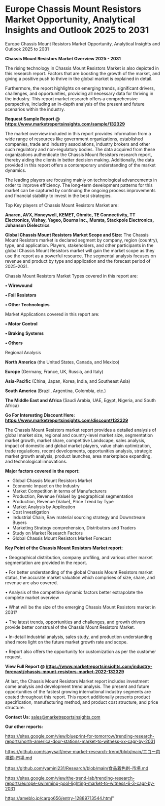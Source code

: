 # Europe Chassis Mount Resistors Market Opportunity, Analytical Insights and Outlook 2025 to 2031
Europe Chassis Mount Resistors Market Opportunity, Analytical Insights and Outlook 2025 to 2031

<Strong> Chassis Mount Resistors Market Overview 2025 - 2031</strong>

The rising technology in Chassis Mount Resistors Market is also depicted in this research report. Factors that are boosting the growth of the market, and giving a positive push to thrive in the global market is explained in detail.

Furthermore, the report highlights on emerging trends, significant drivers, challenges, and opportunities, providing all necessary data for thriving in the industry. This report market research offers a comprehensive perspective, including an in-depth analysis of the present and future scenarios within the industry.

<strong>Request Sample Report @ <a href=https://www.marketreportsinsights.com/sample/132329>https://www.marketreportsinsights.com/sample/132329</a></strong>

The market overview included in this report provides information from a wide range of resources like government organizations, established companies, trade and industry associations, industry brokers and other such regulatory and non-regulatory bodies. The data acquired from these organizations authenticate the Chassis Mount Resistors research report, thereby aiding the clients in better decision making. Additionally, the data provided in this report offers a contemporary understanding of the market dynamics.

The leading players are focusing mainly on technological advancements in order to improve efficiency. The long-term development patterns for this market can be captured by continuing the ongoing process improvements and financial stability to invest in the best strategies.

Top Key players of Chassis Mount Resistors Market are:

<strong>Anaren, AVX, Honeywell, KEMET, Ohmite, TE Connectivity, TT Electronics, Vishay, Yageo, Bourns Inc., Murata, Stackpole Electronics, Johanson Dielectrics</strong>

<strong><b>Global Chassis Mount Resistors Market Scope and Size:</b></strong>
The Chassis Mount Resistors market is declared segment by company, region (country), type, and application. Players, stakeholders, and other participants in the global Chassis Mount Resistors market will gain the market scope as they use the report as a powerful resource. The segmental analysis focuses on revenue and product by type and application and the forecast period of 2025-2031.

Chassis Mount Resistors Market Types covered in this report are:

<strong>• Wirewound

• Foil Resistors

• Other Technologies</strong>

Market Applications covered in this report are:

<strong>• Motor Control

• Braking Systems

• Others</strong> 

Regional Analysis

<strong>North America</strong> (the United States, Canada, and Mexico)

<strong>Europe</strong> (Germany, France, UK, Russia, and Italy)

<strong>Asia-Pacific</strong> (China, Japan, Korea, India, and Southeast Asia)

<strong>South America</strong> (Brazil, Argentina, Colombia, etc.)

<strong>The Middle East and Africa</strong> (Saudi Arabia, UAE, Egypt, Nigeria, and South Africa)

<strong>Go For Interesting Discount Here: <a href=https://www.marketreportsinsights.com/discount/132329>https://www.marketreportsinsights.com/discount/132329</a></strong>

The Chassis Mount Resistors market report provides a detailed analysis of global market size, regional and country-level market size, segmentation market growth, market share, competitive Landscape, sales analysis, impact of domestic and global market players, value chain optimization, trade regulations, recent developments, opportunities analysis, strategic market growth analysis, product launches, area marketplace expanding, and technological innovations.

<strong><b>Major factors covered in the report:</b></strong>
<ul>
  <li>Global Chassis Mount Resistors Market </li>
  <li>Economic Impact on the Industry</li>
  <li>Market Competition in terms of Manufacturers</li>
  <li>Production, Revenue (Value) by geographical segmentation</li>
  <li>Production, Revenue (Value), Price Trend by Type</li>
  <li>Market Analysis by Application</li>
  <li>Cost Investigation</li>
  <li>Industrial Chain, Raw material sourcing strategy and Downstream Buyers</li>
  <li>Marketing Strategy comprehension, Distributors and Traders</li>
  <li>Study on Market Research Factors</li>
  <li>Global Chassis Mount Resistors Market Forecast</li>
</ul>

<strong><b>Key Point of the Chassis Mount Resistors Market report:</b></strong>

• Geographical distribution, company profiling, and various other market segmentation are provided in the report.

• For better understanding of the global Chassis Mount Resistors market status, the accurate market valuation which comprises of size, share, and revenue are also covered.

• Analysis of the competitive dynamic factors better extrapolate the complete market overview

• What will be the size of the emerging Chassis Mount Resistors market in 2031?

• The latest trends, opportunities and challenges, and growth drivers provide better construal of the Chassis Mount Resistors Market.

• In-detail industrial analysis, sales study, and production understanding shed more light on the future market growth rate and scope.

• Report also offers the opportunity for customization as per the customer request.

<strong><b>View Full Report @ <a href=https://www.marketreportsinsights.com/industry-forecast/chassis-mount-resistors-market-2022-132329>https://www.marketreportsinsights.com/industry-forecast/chassis-mount-resistors-market-2022-132329</a></b></strong>


At last, the Chassis Mount Resistors Market report includes investment come analysis and development trend analysis. The present and future opportunities of the fastest growing international industry segments are coated throughout this report. This report additionally presents product specification, manufacturing method, and product cost structure, and price structure.

<strong>Contact Us:</strong>
sales@marketreportsinsights.com

<strong>Our other reports:</strong>

<a href=https://sites.google.com/view/blueprint-for-tomorrow/trending-research-reports/north-america-door-stations-market-to-witness-xx-cagr-by-2031>https://sites.google.com/view/blueprint-for-tomorrow/trending-research-reports/north-america-door-stations-market-to-witness-xx-cagr-by-2031</a>

<a href=https://github.com/sayysaif/new-market-research-trend/blob/main/エコー内視鏡-市場.md>https://github.com/sayysaif/new-market-research-trend/blob/main/エコー内視鏡-市場.md</a>

<a href=https://github.com/yamini231/Research/blob/main/食品着色剤-市場.md>https://github.com/yamini231/Research/blob/main/食品着色剤-市場.md</a>

<a href=https://sites.google.com/view/the-trend-lab/trending-research-reports/europe-swimming-pool-lighting-market-to-witness-6-3-cagr-by-2031>https://sites.google.com/view/the-trend-lab/trending-research-reports/europe-swimming-pool-lighting-market-to-witness-6-3-cagr-by-2031</a>

<a href=https://ameblo.jp/cargo656/entry-12889713544.html>https://ameblo.jp/cargo656/entry-12889713544.html</a>"
